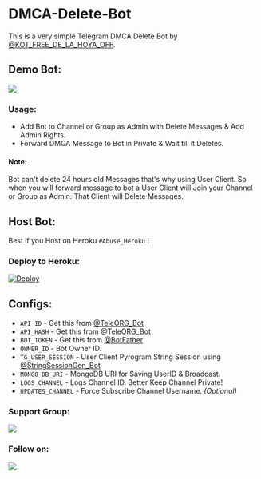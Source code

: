 # DMCA-Delete-Bot
This is a very simple Telegram DMCA Delete Bot by [@KOT_FREE_DE_LA_HOYA_OFF](https://github.com/kotfreede).

## Demo Bot:
<a href="https://t.me/DMCA_DelBot"><img src="https://img.shields.io/badge/Demo-Telegram%20Bot-blue.svg?logo=telegram"></a>

### Usage:
- Add Bot to Channel or Group as Admin with Delete Messages & Add Admin Rights.
- Forward DMCA Message to Bot in Private & Wait till it Deletes.

#### Note:
Bot can't delete 24 hours old Messages that's why using User Client. So when you will forward message to bot a User Client will Join your Channel or Group as Admin. That Client will Delete Messages.

## Host Bot:
Best if you Host on Heroku `#Abuse_Heroku` !

### Deploy to Heroku:
[![Deploy](https://www.herokucdn.com/deploy/button.svg)](https://heroku.com/deploy?template=https://github.com/kotfreede/DMCA-Delete-Bot)

## Configs:
- `API_ID` - Get this from [@TeleORG_Bot](https://t.me/TeleORG_Bot)
- `API_HASH` - Get this from [@TeleORG_Bot](https://t.me/TeleORG_Bot)
- `BOT_TOKEN` - Get this from [@BotFather](https://t.me/BotFather)
- `OWNER_ID` - Bot Owner ID.
- `TG_USER_SESSION` - User Client Pyrogram String Session using [@StringSessionGen_Bot](https://t.me/StringSessionGen_Bot)
- `MONGO_DB_URI` - MongoDB URI for Saving UserID & Broadcast.
- `LOGS_CHANNEL` - Logs Channel ID. Better Keep Channel Private!
- `UPDATES_CHANNEL` - Force Subscribe Channel Username. *(Optional)*

### Support Group:
<a href="https://t.me/KOT_REPORS"><img src="https://img.shields.io/badge/Telegram-Join%20Telegram%20Group-blue.svg?logo=telegram"></a>

### Follow on:
<p align="left">
<a href="https://github.com/kotfreede"><img src="https://img.shields.io/badge/GitHub-Follow%20on%20GitHub-inactive.svg?logo=github"></a>

